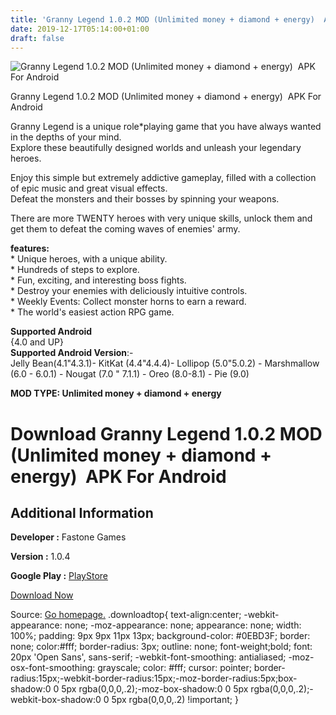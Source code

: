 ```yaml
---
title: 'Granny Legend 1.0.2 MOD (Unlimited money + diamond + energy)  APK For Android'
date: 2019-12-17T05:14:00+01:00
draft: false
---
```


![Granny Legend 1.0.2 MOD (Unlimited money + diamond + energy)  APK For Android](https://i0.wp.com/apkhome.net/wp-content/uploads/2019/11/Granny-Legend-1.png "Granny Legend 1.0.2 MOD (Unlimited money + diamond + energy)  APK For Android")

  

Granny Legend 1.0.2 MOD (Unlimited money + diamond + energy)  APK For Android

Granny Legend is a unique role\*playing game that you have always wanted in the depths of your mind.  
Explore these beautifully designed worlds and unleash your legendary heroes.

Enjoy this simple but extremely addictive gameplay, filled with a collection of epic music and great visual effects.  
Defeat the monsters and their bosses by spinning your weapons.

There are more TWENTY heroes with very unique skills, unlock them and get them to defeat the coming waves of enemies' army.

**features:**  
\* Unique heroes, with a unique ability.  
\* Hundreds of steps to explore.  
\* Fun, exciting, and interesting boss fights.  
\* Destroy your enemies with deliciously intuitive controls.  
\* Weekly Events: Collect monster horns to earn a reward.  
\* The world's easiest action RPG game.

**Supported Android**  
{4.0 and UP}  
**Supported Android Version**:-  
Jelly Bean(4.1"4.3.1)- KitKat (4.4"4.4.4)- Lollipop (5.0"5.0.2) - Marshmallow (6.0 - 6.0.1) - Nougat (7.0 " 7.1.1) - Oreo (8.0-8.1) - Pie (9.0)

**MOD TYPE: Unlimited money + diamond + energy**

Download Granny Legend 1.0.2 MOD (Unlimited money + diamond + energy)  APK For Android
=======================================================================================

Additional Information
----------------------

**Developer :** Fastone Games

**Version :** 1.0.4

**Google Play :** [PlayStore](https://play.google.com/store/apps/details?id=com.physics.sim.game.box)

  

[Download Now](https://store4app.co/post/granny-legend-1-0-2-mod-unlimited-money-diamond-energy-apk-for-android_1574528623)

  
Source: [Go homepage.](https://store4app.co/post/granny-legend-1-0-2-mod-unlimited-money-diamond-energy-apk-for-android_1574528623) .downloadtop{ text-align:center; -webkit-appearance: none; -moz-appearance: none; appearance: none; width: 100%; padding: 9px 9px 11px 13px; background-color: #0EBD3F; border: none; color:#fff; border-radius: 3px; outline: none; font-weight;bold; font: 20px 'Open Sans', sans-serif; -webkit-font-smoothing: antialiased; -moz-osx-font-smoothing: grayscale; color: #fff; cursor: pointer; border-radius:15px;-webkit-border-radius:15px;-moz-border-radius:5px;box-shadow:0 0 5px rgba(0,0,0,.2);-moz-box-shadow:0 0 5px rgba(0,0,0,.2);-webkit-box-shadow:0 0 5px rgba(0,0,0,.2) !important; }